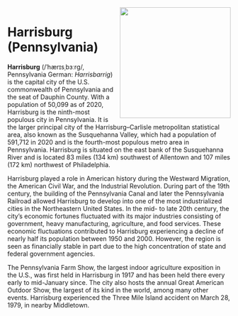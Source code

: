 <img src="https://upload.wikimedia.org/wikipedia/commons/thumb/5/5e/Harrisburg%2C_PA_Skyline_2021.jpg/1280px-Harrisburg%2C_PA_Skyline_2021.jpg" width="250px" align="right">

# Harrisburg (Pennsylvania)

**Harrisburg** (/ˈhærɪsˌbɜːrɡ/, Pennsylvania German: *Harrisbarrig*) is the capital city of the U.S. commonwealth of Pennsylvania and the seat of Dauphin County. With a population of 50,099 as of 2020, Harrisburg is the ninth-most populous city in Pennsylvania. It is the larger principal city of the Harrisburg–Carlisle metropolitan statistical area, also known as the Susquehanna Valley, which had a population of 591,712 in 2020 and is the fourth-most populous metro area in Pennsylvania. Harrisburg is situated on the east bank of the Susquehanna River and is located 83 miles (134 km) southwest of Allentown and 107 miles (172 km) northwest of Philadelphia.

Harrisburg played a role in American history during the Westward Migration, the American Civil War, and the Industrial Revolution. During part of the 19th century, the building of the Pennsylvania Canal and later the Pennsylvania Railroad allowed Harrisburg to develop into one of the most industrialized cities in the Northeastern United States. In the mid- to late 20th century, the city’s economic fortunes fluctuated with its major industries consisting of government, heavy manufacturing, agriculture, and food services. These economic fluctuations contributed to Harrisburg experiencing a decline of nearly half its population between 1950 and 2000. However, the region is seen as financially stable in part due to the high concentration of state and federal government agencies.

The Pennsylvania Farm Show, the largest indoor agriculture exposition in the U.S., was first held in Harrisburg in 1917 and has been held there every early to mid-January since. The city also hosts the annual Great American Outdoor Show, the largest of its kind in the world, among many other events. Harrisburg experienced the Three Mile Island accident on March 28, 1979, in nearby Middletown.
